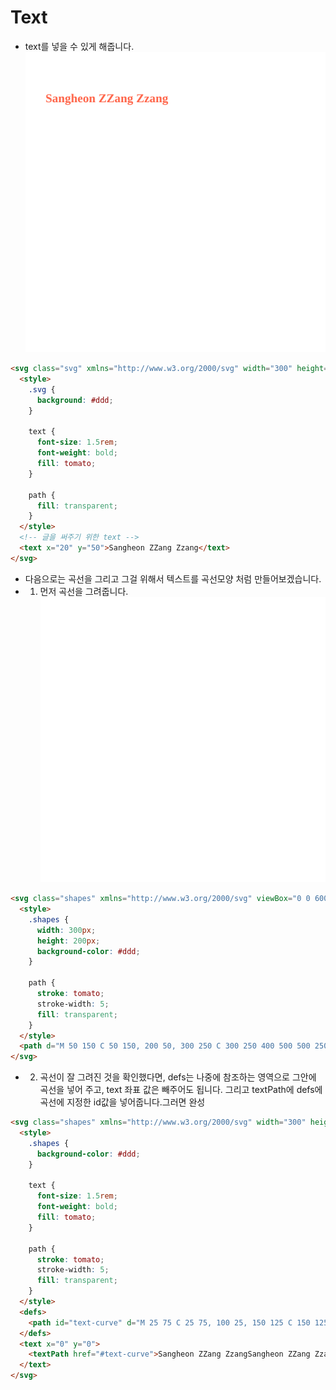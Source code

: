 # Text

- text를 넣을 수 있게 해줍니다.<br />
  ![](normalText.svg)

```html
<svg class="svg" xmlns="http://www.w3.org/2000/svg" width="300" height="300">
  <style>
    .svg {
      background: #ddd;
    }

    text {
      font-size: 1.5rem;
      font-weight: bold;
      fill: tomato;
    }

    path {
      fill: transparent;
    }
  </style>
  <!-- 글을 써주기 위한 text -->
  <text x="20" y="50">Sangheon ZZang Zzang</text>
</svg>
```

- 다음으로는 곡선을 그리고 그걸 위해서 텍스트를 곡선모양 처럼 만들어보겠습니다.
- 1. 먼저 곡선을 그려줍니다.
     ![](curbeText.svg)

```html
<svg class="shapes" xmlns="http://www.w3.org/2000/svg" viewBox="0 0 600 400" width="300" height="200">
  <style>
    .shapes {
      width: 300px;
      height: 200px;
      background-color: #ddd;
    }

    path {
      stroke: tomato;
      stroke-width: 5;
      fill: transparent;
    }
  </style>
  <path d="M 50 150 C 50 150, 200 50, 300 250 C 300 250 400 500 500 250"></path>
</svg>
```

- 2. 곡선이 잘 그려진 것을 확인했다면, defs는 나중에 참조하는 영역으로 그안에 곡선을 넣어 주고, text 좌표 값은 빼주어도 됩니다. 그리고 textPath에 defs에 곡선에 지정한 id값을 넣어줍니다.그러면 완성

```html
<svg class="shapes" xmlns="http://www.w3.org/2000/svg" width="300" height="300">
  <style>
    .shapes {
      background-color: #ddd;
    }

    text {
      font-size: 1.5rem;
      font-weight: bold;
      fill: tomato;
    }

    path {
      stroke: tomato;
      stroke-width: 5;
      fill: transparent;
    }
  </style>
  <defs>
    <path id="text-curve" d="M 25 75 C 25 75, 100 25, 150 125 C 150 125 200 250 250 125"></path>
  </defs>
  <text x="0" y="0">
    <textPath href="#text-curve">Sangheon ZZang ZzangSangheon ZZang Zzang Sangheon ZZang</textPath>
  </text>
</svg>
```
